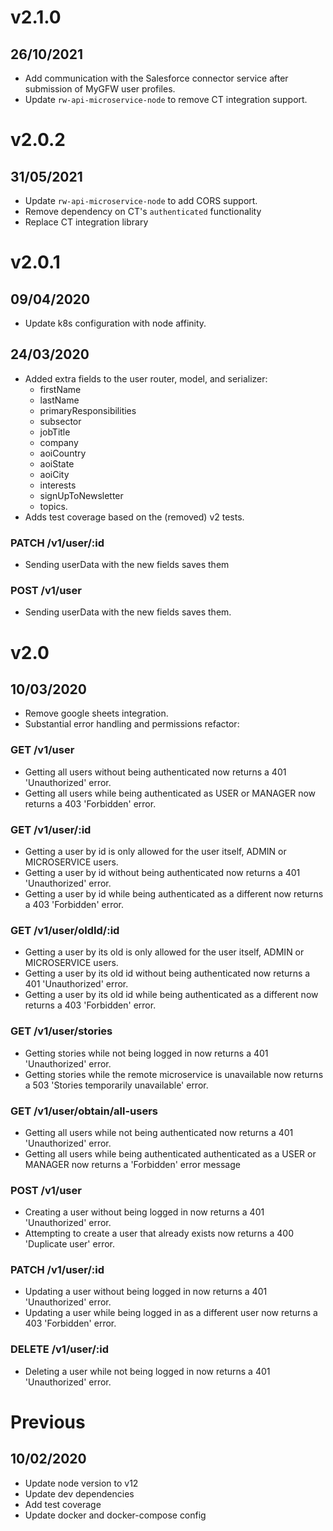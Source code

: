 # v2.1.0

## 26/10/2021

- Add communication with the Salesforce connector service after submission of MyGFW user profiles.
- Update `rw-api-microservice-node` to remove CT integration support.

# v2.0.2

## 31/05/2021

- Update `rw-api-microservice-node` to add CORS support.
- Remove dependency on CT's `authenticated` functionality
- Replace CT integration library

# v2.0.1

## 09/04/2020

- Update k8s configuration with node affinity.

## 24/03/2020

- Added extra fields to the user router, model, and serializer:
  - firstName
  - lastName
  - primaryResponsibilities
  - subsector
  - jobTitle
  - company
  - aoiCountry
  - aoiState
  - aoiCity
  - interests
  - signUpToNewsletter
  - topics.
- Adds test coverage based on the (removed) v2 tests.

### PATCH /v1/user/:id

  - Sending userData with the new fields saves them

### POST /v1/user

  - Sending userData with the new fields saves them.

# v2.0

## 10/03/2020

- Remove google sheets integration.
- Substantial error handling and permissions refactor:

### GET /v1/user

- Getting all users without being authenticated now returns a 401 'Unauthorized' error.
- Getting all users while being authenticated as USER or MANAGER now returns a 403 'Forbidden' error.

### GET /v1/user/:id

- Getting a user by id is only allowed for the user itself, ADMIN or MICROSERVICE users.
- Getting a user by id without being authenticated now returns a 401 'Unauthorized' error.
- Getting a user by id while being authenticated as a different now returns a 403 'Forbidden' error.

### GET /v1/user/oldId/:id

- Getting a user by its old is only allowed for the user itself, ADMIN or MICROSERVICE users.
- Getting a user by its old id without being authenticated now returns a 401 'Unauthorized' error.
- Getting a user by its old id while being authenticated as a different now returns a 403 'Forbidden' error.

### GET /v1/user/stories

- Getting stories while not being logged in now returns a 401 'Unauthorized' error.
- Getting stories while the remote microservice is unavailable now returns a 503 'Stories temporarily unavailable' error.

### GET /v1/user/obtain/all-users

- Getting all users while not being authenticated now returns a 401 'Unauthorized' error.
- Getting all users while being authenticated authenticated as a USER or MANAGER now returns a 'Forbidden' error message

### POST /v1/user

- Creating a user without being logged in now returns a 401 'Unauthorized' error.
- Attempting to create a user that already exists now returns a 400 'Duplicate user' error.

### PATCH /v1/user/:id

- Updating a user without being logged in now returns a 401 'Unauthorized' error.
- Updating a user while being logged in as a different user now returns a 403 'Forbidden' error.

### DELETE /v1/user/:id

- Deleting a user while not being logged in now returns a 401 'Unauthorized' error.

# Previous

## 10/02/2020

- Update node version to v12
- Update dev dependencies
- Add test coverage
- Update docker and docker-compose config
